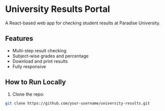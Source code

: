 # University Results Portal

A React-based web app for checking student results at Paradise University.

## Features

- Multi-step result checking
- Subject-wise grades and percentage
- Download and print results
- Fully responsive

## How to Run Locally

1. Clone the repo:
```bash
git clone https://github.com/your-username/university-results.git
